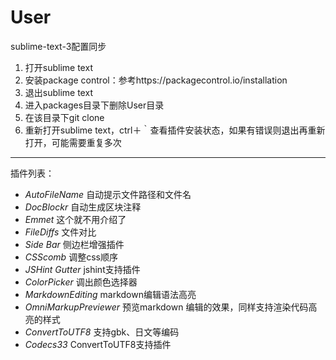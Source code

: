 # User
sublime-text-3配置同步

1. 打开sublime text
2. 安装package control：参考https://packagecontrol.io/installation
3. 退出sublime text
4. 进入packages目录下删除User目录
5. 在该目录下git clone
6. 重新打开sublime text，ctrl＋｀查看插件安装状态，如果有错误则退出再重新打开，可能需要重复多次

------------------------------------
插件列表：
+ *AutoFileName*  自动提示文件路径和文件名
+ *DocBlockr*  自动生成区块注释
+ *Emmet*  这个就不用介绍了
+ *FileDiffs*  文件对比
+ *Side Bar* 侧边栏增强插件
+ *CSScomb* 调整css顺序
+ *JSHint Gutter* jshint支持插件
+ *ColorPicker* 调出颜色选择器
+ *MarkdownEditing* markdown编辑语法高亮
+ *OmniMarkupPreviewer* 预览markdown 编辑的效果，同样支持渲染代码高亮的样式
+ *ConvertToUTF8*  支持gbk、日文等编码
+ *Codecs33*  ConvertToUTF8支持插件
